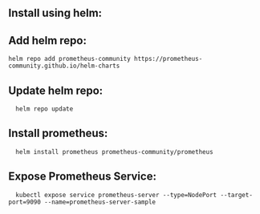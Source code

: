 Install using helm:
-------------------

Add helm repo:
--------------
    helm repo add prometheus-community https://prometheus-community.github.io/helm-charts

Update helm repo:
-----------------
      helm repo update

Install prometheus:
------------------
      helm install prometheus prometheus-community/prometheus

Expose Prometheus Service:
-------------------------
      kubectl expose service prometheus-server --type=NodePort --target-port=9090 --name=prometheus-server-sample
  
